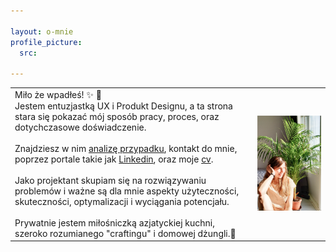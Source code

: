 ```yaml
---

layout: o-mnie
profile_picture:
  src: 

---
```



|                                                              |                                                              |
| ------------------------------------------------------------ | ------------------------------------------------------------ |
| Miło że wpadłeś! :sparkles: :wave: <br>Jestem entuzjastką UX i Produkt Designu, a ta strona stara się pokazać mój sposób pracy, proces, oraz dotychczasowe doświadczenie.<br><br> Znajdziesz w nim <a href="https://anitakasperekux.github.io/portfolio">analizę przypadku</a>, kontakt do mnie, poprzez portale takie jak [Linkedin](https://www.linkedin.com/in/anita-kasperek/), oraz moje <a href="https://drive.google.com/drive/folders/1xgnFojJ_J6wicAkPbaV662YhJ7KLHCxb?usp=sharing">cv</a>.<br><br>Jako projektant skupiam się na rozwiązywaniu problemów i ważne są dla mnie aspekty użyteczności, skuteczności, optymalizacji i wyciągania potencjału.<br><br>Prywatnie jestem miłośniczką azjatyckiej kuchni, szeroko rozumianego "craftingu" i domowej dżungli.🌿 | <img  src="https://raw.githubusercontent.com/AnitakasperekUX/AnitakasperekUX.github.io/main/assets/img/profile%20pic.jpg" style="zoom:50%;" /> |






